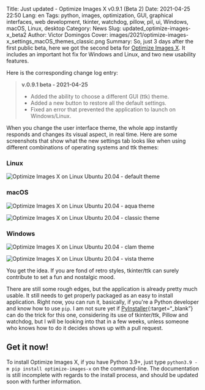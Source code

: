 Title: Just updated - Optimize Images X v0.9.1 (Beta 2)
Date: 2021-04-25 22:50
Lang: en
Tags: python, images, optimization, GUI, graphical interfaces, web development, tkinter, watchdog, pillow, pil, ui, Windows, macOS, Linux, desktop
Category: News
Slug: updated_optimize-images-x_beta2
Author: Victor Domingos
Cover: images/2021/optimize-images-x_settings_macOS_themes_classic.png
Summary: So, just 3 days after the first public beta, here we got the second beta for [Optimize Images X]({filename}/pages/projects/optimize-images-x.md). It includes an important hot fix for Windows and Linux, and two new usability features.

Here is the corresponding change log entry:


<blockquote>
 <strong>v.0.9.1 beta - 2021-04-25</strong>
 <ul>
   <li> Added the ability to choose a different GUI (ttk) theme.</li>  
   <li> Added a new button to restore all the default settings.</li>  
   <li> Fixed an error that prevented the application to launch on Windows/Linux.</li>
  </ul>  
</blockquote>

When you change the user interface theme, the whole app instantly responds and changes its visual aspect, in real time. Here are some screenshots that show what the new settings tab looks like when using different combinations of operating systems and ttk themes:

### Linux

![Optimize Images X on Linux Ubuntu 20.04 - default theme]({static}/images/2021/optimize-images-x_settings_linux_themes_default.png)


### macOS

![Optimize Images X on Linux Ubuntu 20.04 - aqua theme]({static}/images/2021/optimize-images-x_settings_macOS_themes_aqua.png)

![Optimize Images X on Linux Ubuntu 20.04 - classic theme]({static}/images/2021/optimize-images-x_settings_macOS_themes_classic.png)


### Windows

![Optimize Images X on Linux Ubuntu 20.04 - clam theme]({static}/images/2021/optimize-images-x_settings_windows_themes_clam.png)

![Optimize Images X on Linux Ubuntu 20.04 - vista theme]({static}/images/2021/optimize-images-x_settings_windows_themes_vista.png)

You get the idea. If you are fond of retro styles, tkinter/ttk can surely contribute to set a fun and nostalgic mood.

There are still some rough edges, but the application is already pretty much usable. It still needs to get properly packaged as an easy to install application. Right now, you can run it, basically, if you're a Python developer and know how to use `pip`. I am not sure yet if [PyInstaller](https://www.pyinstaller.org){:target=“_blank”} can do the trick for this one, considering its use of tkinter/ttk, Pillow and watchdog, but I will be looking into that in a few weeks, unless someone who knows how to do it decides shows up with a pull request.


## Get it now!

To install Optimize Images X, if you have Python 3.9+, just type `python3.9 -m pip install optimize-images-x` on the command-line. The documentation is still incomplete with regards to the install process, and should be updated soon with further information.

